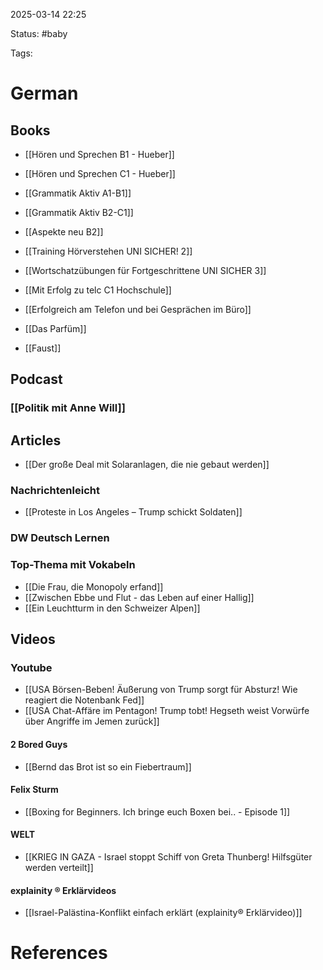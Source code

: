 2025-03-14 22:25

Status: #baby 

Tags:


# German

## Books

- [[Hören und Sprechen B1 - Hueber]]
- [[Hören und Sprechen C1 - Hueber]]
- [[Grammatik Aktiv A1-B1]]
- [[Grammatik Aktiv B2-C1]]
- [[Aspekte neu B2]]
- [[Training Hörverstehen UNI SICHER! 2]]
- [[Wortschatzübungen für Fortgeschrittene UNI SICHER 3]]
- [[Mit Erfolg zu telc C1 Hochschule]]
- [[Erfolgreich am Telefon und bei Gesprächen im Büro]]

- [[Das Parfüm]]
- [[Faust]]
## Podcast

### [[Politik mit Anne Will]]


## Articles

- [[Der große Deal mit Solaranlagen, die nie gebaut werden]]

### Nachrichtenleicht
- [[Proteste in Los Angeles – Trump schickt Soldaten]]


### DW Deutsch Lernen



### Top-Thema mit Vokabeln

- [[Die Frau, die Monopoly erfand]]
- [[Zwischen Ebbe und Flut - das Leben auf einer Hallig]]
- [[Ein Leuchtturm in den Schweizer Alpen]]

## Videos

### Youtube

- [[USA Börsen-Beben! Äußerung von Trump sorgt für Absturz! Wie reagiert die Notenbank Fed]]
- [[USA Chat-Affäre im Pentagon! Trump tobt! Hegseth weist Vorwürfe über Angriffe im Jemen zurück]]

#### 2 Bored Guys
- [[Bernd das Brot ist so ein Fiebertraum]]

#### Felix Sturm
- [[Boxing for Beginners. Ich bringe euch Boxen bei.. - Episode 1]]

#### WELT
- [[KRIEG IN GAZA - Israel stoppt Schiff von Greta Thunberg! Hilfsgüter werden verteilt]]

#### explainity ® Erklärvideos
- [[Israel-Palästina-Konflikt einfach erklärt (explainity® Erklärvideo)]]




# References
